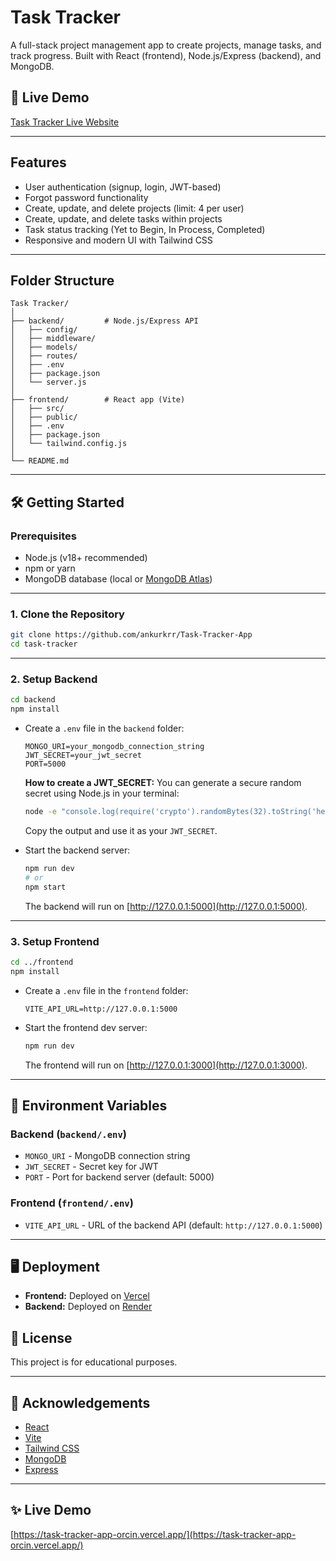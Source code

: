 # Task Tracker

A full-stack project management app to create projects, manage tasks, and track progress. Built with React (frontend), Node.js/Express (backend), and MongoDB.

## 🚀 Live Demo

[Task Tracker Live Website](https://task-tracker-app-orcin.vercel.app/)

---

## Features

- User authentication (signup, login, JWT-based)
- Forgot password functionality
- Create, update, and delete projects (limit: 4 per user)
- Create, update, and delete tasks within projects
- Task status tracking (Yet to Begin, In Process, Completed)
- Responsive and modern UI with Tailwind CSS

---

## Folder Structure

```
Task Tracker/
│
├── backend/         # Node.js/Express API
│   ├── config/
│   ├── middleware/
│   ├── models/
│   ├── routes/
│   ├── .env
│   ├── package.json
│   └── server.js
│
├── frontend/        # React app (Vite)
│   ├── src/
│   ├── public/
│   ├── .env
│   ├── package.json
│   └── tailwind.config.js
│
└── README.md
```

---

## 🛠️ Getting Started

### Prerequisites

- Node.js (v18+ recommended)
- npm or yarn
- MongoDB database (local or [MongoDB Atlas](https://www.mongodb.com/cloud/atlas))

---

### 1. Clone the Repository

```bash
git clone https://github.com/ankurkrr/Task-Tracker-App
cd task-tracker
```

---

### 2. Setup Backend

```bash
cd backend
npm install
```

- Create a `.env` file in the `backend` folder:

  ```
  MONGO_URI=your_mongodb_connection_string
  JWT_SECRET=your_jwt_secret
  PORT=5000
  ```

  **How to create a JWT_SECRET:**
  You can generate a secure random secret using Node.js in your terminal:

  ```bash
  node -e "console.log(require('crypto').randomBytes(32).toString('hex'))"
  ```

  Copy the output and use it as your `JWT_SECRET`.
- Start the backend server:

  ```bash
  npm run dev
  # or
  npm start
  ```

  The backend will run on [http://127.0.0.1:5000](http://127.0.0.1:5000).

---

### 3. Setup Frontend

```bash
cd ../frontend
npm install
```

- Create a `.env` file in the `frontend` folder:

  ```
  VITE_API_URL=http://127.0.0.1:5000
  ```
- Start the frontend dev server:

  ```bash
  npm run dev
  ```

  The frontend will run on [http://127.0.0.1:3000](http://127.0.0.1:3000).

---

## 📝 Environment Variables

### Backend (`backend/.env`)

- `MONGO_URI` - MongoDB connection string
- `JWT_SECRET` - Secret key for JWT
- `PORT` - Port for backend server (default: 5000)

### Frontend (`frontend/.env`)

- `VITE_API_URL` - URL of the backend API (default: `http://127.0.0.1:5000`)

---

## 🖥️ Deployment

- **Frontend:** Deployed on [Vercel](https://vercel.com/)
- **Backend:** Deployed on [Render](https://render.com/)

## 📄 License

This project is for educational purposes.

---

## 🙏 Acknowledgements

- [React](https://react.dev/)
- [Vite](https://vitejs.dev/)
- [Tailwind CSS](https://tailwindcss.com/)
- [MongoDB](https://www.mongodb.com/)
- [Express](https://expressjs.com/)

---

## ✨ Live Demo

[https://task-tracker-app-orcin.vercel.app/](https://task-tracker-app-orcin.vercel.app/)
